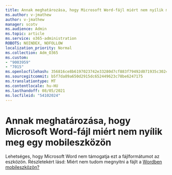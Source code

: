```yaml
---
title: Annak meghatározása, hogy Microsoft Word-fájl miért nem nyílik meg egy mobileszközön
ms.author: v-jmathew
author: v-jmathew
manager: scotv
ms.audience: Admin
ms.topic: article
ms.service: o365-administration
ROBOTS: NOINDEX, NOFOLLOW
localization_priority: Normal
ms.collection: Adm_O365
ms.custom:
- "9003959"
- "7015"
ms.openlocfilehash: 356816ce8b6197023742e33280d7cf883f79492d071935c3024ea0d136e2b790
ms.sourcegitcommit: b5f7da89a650d2915dc652449623c78be6247175
ms.translationtype: MT
ms.contentlocale: hu-HU
ms.lasthandoff: 08/05/2021
ms.locfileid: "54102024"
---
```

# <a name="determine-why-a-microsoft-word-file-doesnt-open-on-a-mobile-device"></a>Annak meghatározása, hogy Microsoft Word-fájl miért nem nyílik meg egy mobileszközön

Lehetséges, hogy Microsoft Word nem támogatja ezt a fájlformátumot az eszközön. Részletekért lásd: Miért nem tudom megnyitni a fájlt a [Wordben mobileszközön?](https://go.microsoft.com/fwlink/?linkid=2135663)
